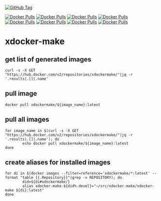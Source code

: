 [![GitHub Tag](https://github.com/ivan-danov/xdocker-make/actions/workflows/build_deb.yml/badge.svg)](https://github.com/ivan-danov/xdocker-make/releases)

[![Docker Pulls](https://img.shields.io/docker/pulls/xdockermake/precise-devel?label=Precise%20docker%20pulls)](https://hub.docker.com/r/xdockermake/precise-devel)
[![Docker Pulls](https://img.shields.io/docker/pulls/xdockermake/xenial-devel?label=Xenial%20docker%20pulls)](https://hub.docker.com/r/xdockermake/xenial-devel)
[![Docker Pulls](https://img.shields.io/docker/pulls/xdockermake/bionic-devel?label=Bionic%20docker%20pulls)](https://hub.docker.com/r/xdockermake/bionic-devel)
[![Docker Pulls](https://img.shields.io/docker/pulls/xdockermake/focal-devel?label=Focal%20docker%20pulls)](https://hub.docker.com/r/xdockermake/focal-devel)
[![Docker Pulls](https://img.shields.io/docker/pulls/xdockermake/jammy-devel?label=Jammy%20docker%20pulls)](https://hub.docker.com/r/xdockermake/jammy-devel)
[![Docker Pulls](https://img.shields.io/docker/pulls/xdockermake/jammy-mysql-cluster-devel?label=Jammy%20mysql%20cluster%20docker%20pulls)](https://hub.docker.com/rxdockermake/jammy-mysql-cluster-devel)
[![Docker Pulls](https://img.shields.io/docker/pulls/xdockermake/pi-jammy-devel?label=RaspberryPi%20Jammy%20docker%20pulls)](https://hub.docker.com/rxdockermake/pi-jammy-devel)
[![Docker Pulls](https://img.shields.io/docker/pulls/xdockermake/pi-bullseye-devel?label=RaspberryPi%20Bullseye%20docker%20pulls)](https://hub.docker.com/r/xdockermake/pi-bullseye-devel)

# xdocker-make

## get list of generated images

```
curl -s -X GET "https://hub.docker.com/v2/repositories/xdockermake/"|jq -r '.results|.[]|.name'
```

## pull image

```
docker pull xdockermake/${image_name}:latest
```

## pull all images

```
for image_name in $(curl -s -X GET "https://hub.docker.com/v2/repositories/xdockermake/"|jq -r '.results|.[]|.name'); do
        echo docker pull xdockermake/${image_name}:latest
done
```

## create aliases for installed images

```
for di in $(docker images --filter=reference='xdockermake/*:latest' --format "table {{.Repository}}"|grep -v REPOSITORY); do
        did=${di#xdockermake/}
        alias xdocker-make-${did%-devel}="~/src/xdocker-make/xdocker-make ${di}:latest"
done
```
